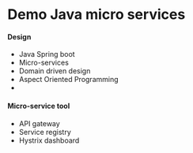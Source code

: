# Demo Java micro services

#### Design
- Java Spring boot
- Micro-services
- Domain driven design
- Aspect Oriented Programming
- 

#### Micro-service tool
- API gateway
- Service registry
- Hystrix dashboard
